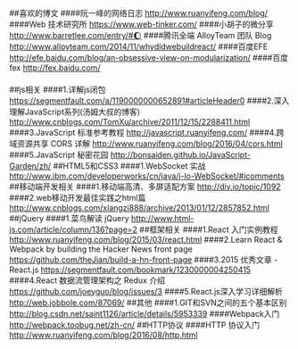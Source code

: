 ##喜欢的博文
####阮一峰的网络日志
http://www.ruanyifeng.com/blog/
####Web 技术研究所
https://www.web-tinker.com/
####小胡子的微分享
http://www.barretlee.com/entry/#🌔
####腾讯全端 AlloyTeam 团队 Blog
http://www.alloyteam.com/2014/11/whydidwebuildreact/
####百度EFE
http://efe.baidu.com/blog/an-obsessive-view-on-modularization/
####百度fex
http://fex.baidu.com/
####
##js相关
####1.详解js闭包 
https://segmentfault.com/a/1190000000652891#articleHeader0
####2.深入理解JavaScript系列(汤姆大叔的博客)
http://www.cnblogs.com/TomXu/archive/2011/12/15/2288411.html
####3.JavaScript 标准参考教程
http://javascript.ruanyifeng.com/
####4.跨域资源共享 CORS 详解
http://www.ruanyifeng.com/blog/2016/04/cors.html
####5.JavaScript 秘密花园
http://bonsaiden.github.io/JavaScript-Garden/zh/
##HTML5和CSS3
####1.WebSocket 实战
http://www.ibm.com/developerworks/cn/java/j-lo-WebSocket/#icomments
##移动端开发相关
####1.移动端高清、多屏适配方案
http://div.io/topic/1092
####2.web移动开发最佳实践之html篇
http://www.cnblogs.com/xiangzi888/archive/2013/01/12/2857852.html
##jQuery
####1.菜鸟解读 jQuery
http://www.html-js.com/article/column/136?page=2
##框架相关
####1.React 入门实例教程
http://www.ruanyifeng.com/blog/2015/03/react.html
####2.Learn React & Webpack by building the Hacker News front page
https://github.com/theJian/build-a-hn-front-page
####3.2015 优秀文章 - React.js
https://segmentfault.com/bookmark/1230000004250415
####4.React 数据流管理架构之 Redux 介绍
https://github.com/joeyguo/blog/issues/3
####5.React.js深入学习详细解析
http://web.jobbole.com/87069/
##其他
####1.GIT和SVN之间的五个基本区别
http://blog.csdn.net/saint1126/article/details/5953339
####Webpack入门
http://webpack.toobug.net/zh-cn/
##HTTP协议
####HTTP 协议入门
http://www.ruanyifeng.com/blog/2016/08/http.html

